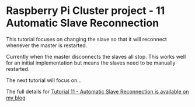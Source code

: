 Raspberry Pi Cluster project - 11 Automatic Slave Reconnection
==============================================================

This tutorial focuses on changing the slave so that it will
reconnect whenever the master is restarted.

Currently when the master disconnects the slaves all stop.
This works well for an initial implementation but means the
slaves need to be manually restarted.

The next tutorial will focus on...



The full details for
[Tutorial 11 - Automatic Slave Reconnection is available on my blog](
https://chewett.co.uk/blog/1872/raspberry-pi-cluster-node-09-multi-slave-master/
)

